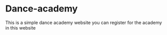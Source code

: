 # Dance-academy
This is a simple dance academy website
you can register for the academy in this website
